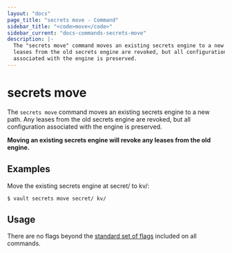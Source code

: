 ```yaml
---
layout: "docs"
page_title: "secrets move - Command"
sidebar_title: "<code>move</code>"
sidebar_current: "docs-commands-secrets-move"
description: |-
  The "secrets move" command moves an existing secrets engine to a new path. Any
  leases from the old secrets engine are revoked, but all configuration
  associated with the engine is preserved.
---
```


# secrets move

The `secrets move` command moves an existing secrets engine to a new path. Any
leases from the old secrets engine are revoked, but all configuration associated
with the engine is preserved.

**Moving an existing secrets engine will revoke any leases from the old
engine.**

## Examples

Move the existing secrets engine at secret/ to kv/:

```text
$ vault secrets move secret/ kv/
```

## Usage

There are no flags beyond the [standard set of flags](/docs/commands/index.html)
included on all commands.
